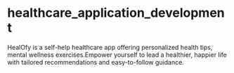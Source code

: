 # healthcare_application_development
 HealOfy is a self-help healthcare app offering personalized health tips, mental wellness exercises.Empower yourself to lead a healthier, happier life with tailored recommendations and easy-to-follow guidance.

